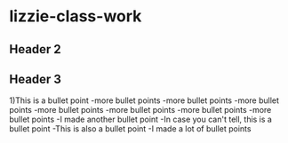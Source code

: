# lizzie-class-work

## Header 2

## Header 3

1)This is a bullet point
-more bullet points
-more bullet points
-more bullet points
-more bullet points
-more bullet points
-more bullet points
-more bullet points
-I made another bullet point
-In case you can't tell, this is a bullet point
-This is also a bullet point
-I made a lot of bullet points